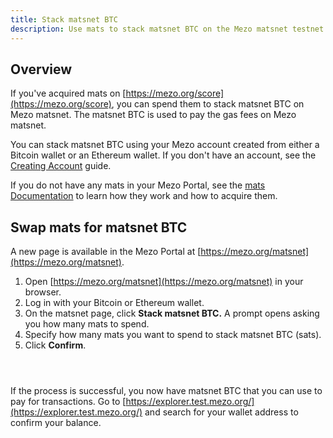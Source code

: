 ```yaml
---
title: Stack matsnet BTC
description: Use mats to stack matsnet BTC on the Mezo matsnet testnet.
---
```


## Overview

If you've acquired mats on [https://mezo.org/score](https://mezo.org/score), you can spend them to stack matsnet BTC on Mezo matsnet. The matsnet BTC is used to pay the gas fees on Mezo matsnet.

You can stack matsnet BTC using your Mezo account created from either a Bitcoin wallet or an Ethereum wallet. If you don't have an account, see the [Creating Account](../mezo-portal/creating-an-account.md) guide.

If you do not have any mats in your Mezo Portal, see the [mats Documentation](../../user-guides/mats/) to learn how they work and how to acquire them.

## Swap mats for matsnet BTC

A new page is available in the Mezo Portal at [https://mezo.org/matsnet](https://mezo.org/matsnet).

1. Open [https://mezo.org/matsnet](https://mezo.org/matsnet) in your browser.
2. Log in with your Bitcoin or Ethereum wallet.
3. On the matsnet page, click **Stack matsnet BTC.** A prompt opens asking you how many mats to spend.
4. Specify how many mats you want to spend to stack matsnet BTC (sats).
5. Click **Confirm**.

<div><figure><img src="/gitbook/Screenshot from 2024-11-19 02-34-25.png" alt=""><figcaption></figcaption></figure> <figure><img src="/gitbook/Screenshot from 2024-11-19 02-34-49.png" alt=""><figcaption></figcaption></figure> <figure><img src="/gitbook/Screenshot from 2024-11-19 02-35-10.png" alt=""><figcaption></figcaption></figure></div>

If the process is successful, you now have matsnet BTC that you can use to pay for transactions. Go to [https://explorer.test.mezo.org/](https://explorer.test.mezo.org/) and search for your wallet address to confirm your balance.
